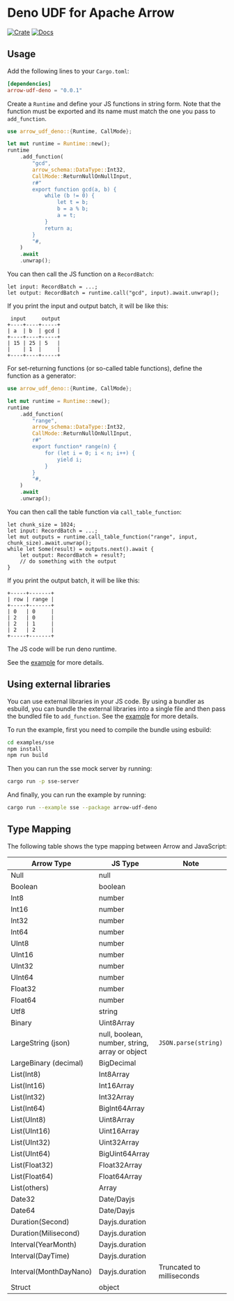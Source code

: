 # Deno UDF for Apache Arrow

[![Crate](https://img.shields.io/crates/v/arrow-udf-js.svg)](https://crates.io/crates/arrow-udf-deno)
[![Docs](https://docs.rs/arrow-udf-js/badge.svg)](https://docs.rs/arrow-udf-deno)

## Usage

Add the following lines to your `Cargo.toml`:

```toml
[dependencies]
arrow-udf-deno = "0.0.1"
```

Create a `Runtime` and define your JS functions in string form.
Note that the function must be exported and its name must match the one you pass to `add_function`.

```rust
use arrow_udf_deno::{Runtime, CallMode};

let mut runtime = Runtime::new();
runtime
    .add_function(
        "gcd",
        arrow_schema::DataType::Int32,
        CallMode::ReturnNullOnNullInput,
        r#"
        export function gcd(a, b) {
            while (b != 0) {
                let t = b;
                b = a % b;
                a = t;
            }
            return a;
        }
        "#,
    )
    .await
    .unwrap();
```

You can then call the JS function on a `RecordBatch`:

```rust,ignore
let input: RecordBatch = ...;
let output: RecordBatch = runtime.call("gcd", input).await.unwrap();
```

If you print the input and output batch, it will be like this:

```text
 input     output
+----+----+-----+
| a  | b  | gcd |
+----+----+-----+
| 15 | 25 | 5   |
|    | 1  |     |
+----+----+-----+
```

For set-returning functions (or so-called table functions), define the function as a generator:

```rust
use arrow_udf_deno::{Runtime, CallMode};

let mut runtime = Runtime::new();
runtime
    .add_function(
        "range",
        arrow_schema::DataType::Int32,
        CallMode::ReturnNullOnNullInput,
        r#"
        export function* range(n) {
            for (let i = 0; i < n; i++) {
                yield i;
            }
        }
        "#,
    )
    .await
    .unwrap();
```

You can then call the table function via `call_table_function`:

```rust,ignore
let chunk_size = 1024;
let input: RecordBatch = ...;
let mut outputs = runtime.call_table_function("range", input, chunk_size).await.unwrap();
while let Some(result) = outputs.next().await {
    let output: RecordBatch = result?;
    // do something with the output
}
```

If you print the output batch, it will be like this:

```text
+-----+-------+
| row | range |
+-----+-------+
| 0   | 0     |
| 2   | 0     |
| 2   | 1     |
| 2   | 2     |
+-----+-------+
```

The JS code will be run deno runtime.

See the [example](examples/js.rs) for more details.

## Using external libraries

You can use external libraries in your JS code. By using a bundler as esbuild, you can bundle the external libraries into a single file and then pass the bundled file to `add_function`. See the [example](examples/sse) for more details.

To run the example, first you need to compile the bundle using esbuild:

```sh
cd examples/sse
npm install
npm run build
```

Then you can run the sse mock server by running:

```sh
cargo run -p sse-server
```

And finally, you can run the example by running:

```sh
cargo run --example sse --package arrow-udf-deno

```

## Type Mapping

The following table shows the type mapping between Arrow and JavaScript:

| Arrow Type            | JS Type       | Note                  |
| --------------------- | ------------- | --------------------- |
| Null                  | null          |                       |
| Boolean               | boolean       |                       |
| Int8                  | number        |                       |
| Int16                 | number        |                       |
| Int32                 | number        |                       |
| Int64                 | number        |                       |
| UInt8                 | number        |                       |
| UInt16                | number        |                       |
| UInt32                | number        |                       |
| UInt64                | number        |                       |
| Float32               | number        |                       |
| Float64               | number        |                       |
| Utf8                  | string        |                       |
| Binary                | Uint8Array    |                       |
| LargeString (json)    | null, boolean, number, string, array or object | `JSON.parse(string)`  |
| LargeBinary (decimal) | BigDecimal    |                       |
| List(Int8)            | Int8Array     |                       |
| List(Int16)           | Int16Array    |                       |
| List(Int32)           | Int32Array    |                       |
| List(Int64)           | BigInt64Array |                       |
| List(UInt8)           | Uint8Array    |                       |
| List(UInt16)          | Uint16Array   |                       |
| List(UInt32)          | Uint32Array   |                       |
| List(UInt64)          | BigUint64Array|                       |
| List(Float32)         | Float32Array  |                       |
| List(Float64)         | Float64Array  |                       |
| List(others)          | Array         |                       |
| Date32                | Date/Dayjs    |                       |
| Date64                | Date/Dayjs    |                       |
| Duration(Second)      | Dayjs.duration|                       |
| Duration(Milisecond)  | Dayjs.duration|                       |
| Interval(YearMonth)   | Dayjs.duration|                       |
| Interval(DayTime)     | Dayjs.duration|                       |
| Interval(MonthDayNano)| Dayjs.duration|  Truncated to milliseconds                     |
| Struct                | object        |                       |